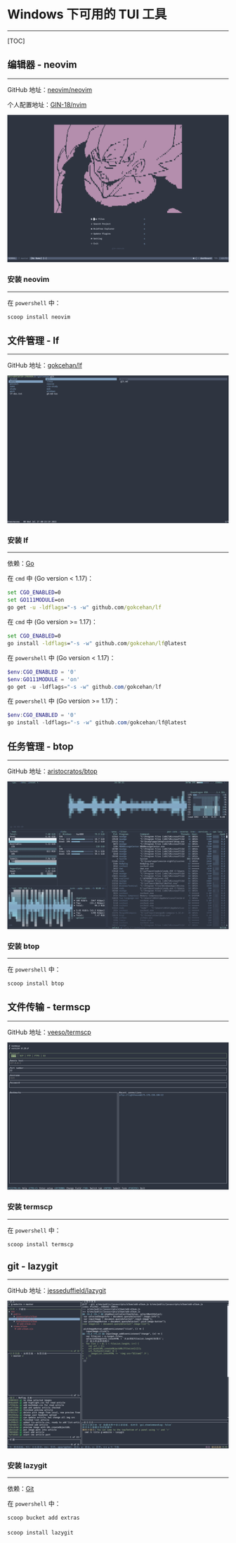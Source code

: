 # Windows 下可用的 TUI 工具

---

[TOC]

## 编辑器 - neovim

---

GitHub 地址：[neovim/neovim](https://github.com/neovim/neovim)

个人配置地址：[GIN-18/nvim](https://github.com/GIN-18/nvim) 

![neovim](images/neovim.png)

### 安装 neovim

---

在 `powershell` 中：

```powershell
scoop install neovim
```

## 文件管理 - lf

---

GitHub 地址：[gokcehan/lf](https://github.com/gokcehan/lf)

![lf](images/lf.png)

### 安装 lf

---

依赖：[Go](https://go.dev/)

在 `cmd` 中 (Go version < 1.17)：

```cmd
set CGO_ENABLED=0
set GO111MODULE=on
go get -u -ldflags="-s -w" github.com/gokcehan/lf
```

在 `cmd` 中 (Go version >= 1.17)：

```cmd
set CGO_ENABLED=0
go install -ldflags="-s -w" github.com/gokcehan/lf@latest
```

在 `powershell` 中 (Go version < 1.17)：

```powershell
$env:CGO_ENABLED = '0'
$env:GO111MODULE = 'on'
go get -u -ldflags="-s -w" github.com/gokcehan/lf
```

在 `powershell` 中 (Go version >= 1.17)：

```powershell
$env:CGO_ENABLED = '0'
go install -ldflags="-s -w" github.com/gokcehan/lf@latest
```

## 任务管理 - btop

---

GitHub 地址：[aristocratos/btop](https://github.com/aristocratos/btop)

![btop](images/btop.png)

### 安装 btop

---

在 `powershell` 中：

```powershell
scoop install btop
```

## 文件传输 - termscp

---

GitHub 地址：[veeso/termscp](https://github.com/veeso/termscp) 

![termscp](images/termscp.png)

### 安装 termscp

---

在 `powershell` 中：

```powershell
scoop install termscp
```

## git - lazygit

---

GitHub 地址：[jesseduffield/lazygit](https://github.com/jesseduffield/lazygit)

![lazygit](images/lazygit.png)

### 安装 lazygit

---

依赖：[Git](https://git-scm.com/)

在 `powershell` 中：

```powershell
scoop bucket add extras

scoop install lazygit
```











